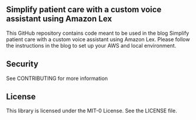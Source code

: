 ## Simplify patient care with a custom voice assistant using Amazon Lex

This GitHub repository contains code meant to be used in the blog Simplify patient care with a custom voice assistant using Amazon Lex. Please follow the instructions in the blog to set up your AWS and local environment.

## Security

See CONTRIBUTING for more information

## License

This library is licensed under the MIT-0 License. See the LICENSE file.